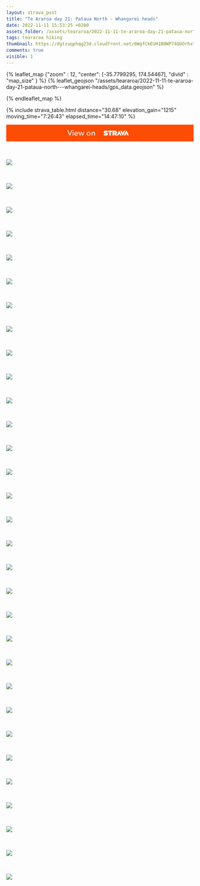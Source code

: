 ```yaml
---
layout: strava_post
title: "Te Araroa day 21: Pataua North - Whangarei heads"
date: 2022-11-11 15:53:25 +0200
assets_folder: /assets/teararoa/2022-11-11-te-araroa-day-21-pataua-north---whangarei-heads
tags: teararoa hiking
thumbnail: https://dgtzuqphqg23d.cloudfront.net/6WgfCkEUH1B0WP74QUOrhxtRjiqB1d2Rsz7YegM823s-1024x768.jpg
comments: true
visible: 1
---
```



{% leaflet_map {"zoom" : 12,
                  "center": [-35.7799295, 174.54467],
                 "divId" : "map_size" } %}
    {% leaflet_geojson "/assets/teararoa/2022-11-11-te-araroa-day-21-pataua-north---whangarei-heads/gps_data.geojson" %}

{% endleaflet_map %}





{% include strava_table.html distance="30.68" elevation_gain="1215" moving_time="7:26:43" elapsed_time="14:47:10" %}

[![](/assets/strava.jpg)](https://www.strava.com/activities/8104664065)


<br />

![](https://dgtzuqphqg23d.cloudfront.net/6WgfCkEUH1B0WP74QUOrhxtRjiqB1d2Rsz7YegM823s-1024x768.jpg)


<br />

![](https://dgtzuqphqg23d.cloudfront.net/us9sbbRg_GFgxWDNmQOmWcUOuVXZjCw43LNHOsYfcIU-1024x768.jpg)


<br />

![](https://dgtzuqphqg23d.cloudfront.net/1tCjrf0VpQsOpxCPTRrEp91sA_7W4RMf4nrJHErPjXc-1024x768.jpg)


<br />

![](https://dgtzuqphqg23d.cloudfront.net/jfTVChKVSBwd8n3RlaOK3hnWaiErXe2tGKd_PTMSCyc-1024x768.jpg)


<br />

![](https://dgtzuqphqg23d.cloudfront.net/0hEB_PnkDyPpQXkOZFY0DA6bEd-gG6RYYlSxjvyQOkw-1024x768.jpg)


<br />

![](https://dgtzuqphqg23d.cloudfront.net/N82ttmuVx0E2Sk1HgOwvrQD3RE9mvU609SoUEGpxGdQ-768x1024.jpg)


<br />

![](https://dgtzuqphqg23d.cloudfront.net/JeNe4acWGSFqtcpldcaR8N94TkXCytBVZXUTDcbI8DM-1024x767.jpg)


<br />

![](https://dgtzuqphqg23d.cloudfront.net/xExmo05UwDuky7doPTVbSnsbZXPqhBXJ_9QUYoIpnc0-768x1024.jpg)


<br />

![](https://dgtzuqphqg23d.cloudfront.net/Z6VXJBq8ULU7StQnGz3-HxR1MGUPwuAex4A_JM6LEVw-768x1024.jpg)


<br />

![](https://dgtzuqphqg23d.cloudfront.net/A7XCGgrx4Z3mk2MD_vkgVx3XUjW6zHzQrzPytQvWVbw-1024x768.jpg)


<br />

![](https://dgtzuqphqg23d.cloudfront.net/8ddBprA5Z66jynQ858Xit8HKK9VTEzCyc6UmAEZJcBs-1024x768.jpg)


<br />

![](https://dgtzuqphqg23d.cloudfront.net/hOXnYMJMhcbj_Nnzdlg3665R1H-TEkPidfoZHPfnpY8-1024x768.jpg)


<br />

![](https://image.mux.com/00szAlBABk9filo54RLs3koIq6lIKfqUnS00Qu9YUaF6I/thumbnail.jpg?width=450&height=800&fit_mode=preserve&time=0)


<br />

![](https://dgtzuqphqg23d.cloudfront.net/TyBqWExpNlOd-V-FzQYQiMzNFcMH_4TyU2PXLNe183k-1024x768.jpg)


<br />

![](https://dgtzuqphqg23d.cloudfront.net/kAf2oSbhFe6UHaEsKbSVpv6gys0_A0ZIn6IzoOTS1Bg-768x1024.jpg)


<br />

![](https://dgtzuqphqg23d.cloudfront.net/lHAIXTiAoy96LdYkC6wyuB4PrQBomg68UMQ5AV3dWbc-1024x768.jpg)


<br />

![](https://dgtzuqphqg23d.cloudfront.net/sjKV15rjW1EsTfi0TiZo3J3fFHUQ5crj0rRYDb9R--8-1024x768.jpg)


<br />

![](https://dgtzuqphqg23d.cloudfront.net/zf90PFmKz-uunMHaohgLPy7OKYuLw2iQ7HxG_G0FkD0-1024x768.jpg)


<br />

![](https://dgtzuqphqg23d.cloudfront.net/8q08TF2mVM6FHC8U70ptGUYX1z97Dm2WRB3k8kl6QtQ-1024x768.jpg)


<br />

![](https://dgtzuqphqg23d.cloudfront.net/XfayovDD6SjzxlIeDyZQIapH8Uqs4v6b7WrkP52j2rI-1024x768.jpg)


<br />

![](https://dgtzuqphqg23d.cloudfront.net/tRaIOnNVv0hqEfd4OG64Z25DIXVFl9JGXvJY6lTzK20-768x1024.jpg)


<br />

![](https://dgtzuqphqg23d.cloudfront.net/DrH9K38pAwpyicaALmymktwqhBDsIqeevNDj5O0qqhQ-1024x768.jpg)


<br />

![](https://dgtzuqphqg23d.cloudfront.net/E4KLCPfU7VV3BI2jtIrTHbo1ypZzD7RUq3uOeBLP6UE-1024x768.jpg)


<br />

![](https://dgtzuqphqg23d.cloudfront.net/m0XNlDveidAiQV8JCK7Z10I_2395Es4Ue72CMQvKJMo-768x1024.jpg)


<br />

![](https://dgtzuqphqg23d.cloudfront.net/R70NBTFNP2HufCiqZP9lnT-GNE8SN3AT1EOKOsyXIXY-768x1024.jpg)


<br />

![](https://dgtzuqphqg23d.cloudfront.net/qqsF3YUUZP3koMPdHUcQWtW4T_9Qn1Egl_WY1_Cbc7I-768x1024.jpg)


<br />

![](https://dgtzuqphqg23d.cloudfront.net/OrtuzECVepvtlXZAACAaQxU9YDQFIPx6GTTFpV6Qels-768x1024.jpg)


<br />

![](https://dgtzuqphqg23d.cloudfront.net/hZHTb6Zds0Z4BMpykjRuTK2tcDDdUpK0PwkTy4fwFWs-1024x768.jpg)


<br />

![](https://dgtzuqphqg23d.cloudfront.net/PqCvhcYvX2NteSmaBnBLiDHaNWpmd71R_JoCt6-NCQA-768x1024.jpg)


<br />

![](https://dgtzuqphqg23d.cloudfront.net/UQe02wqwmG5zTnFxB0At9rxzmbY4WAQ9O2Ol5CkTuCk-1024x768.jpg)


<br />

![](https://dgtzuqphqg23d.cloudfront.net/VVAFbqwllVAkyg7Br-l0QEGY1Xn0bmPUpBiLrGDHkIw-1024x768.jpg)
